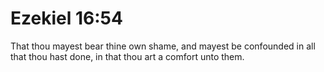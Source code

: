 # Ezekiel 16:54

That thou mayest bear thine own shame, and mayest be confounded in all that thou hast done, in that thou art a comfort unto them.